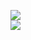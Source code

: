 [![](https://img.shields.io/badge/Made%20With-Github%20Spray-lightgrey.svg?style=for-the-badge&logo=github)](https://github.com/Annihil/github-spray#2457)  
[![](https://i.imgur.com/2DrTn0Z.gif)](https://github.com/Annihil/github-spray)